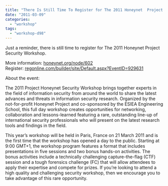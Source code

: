 ```yaml
---
title: "There Is Still Time To Register for The 2011 Honeynet  Project Security Workshop (Paris, March 21)"
date: "2011-03-09"
categories: 
  - "workshop"
tags: 
  - "workshop-d98"
---
```


Just a reminder, there is still time to register for The 2011 Honeynet Project Security Workshop.  
  
More information: [honeynet.org/node/602](https://www.honeynet.org/node/602)  
Register: [regonline.com/builder/site/Default.aspx?EventID=929631](http://www.regonline.com/builder/site/Default.aspx?EventID=929631)  
  
About the event:  
  
The 2011 Project Honeynet Security Workshop brings together experts in the field of information security from around the world to share the latest advances and threats in information security research. Organized by the not-for-profit Honeynet Project and co-sponsored by the ESIEA Engineering School, this full day workshop creates opportunities for networking, collaboration and lessons-learned featuring a rare, outstanding line-up of international security professionals who will present on the latest research tools and findings in the field.  
  
This year’s workshop will be held in Paris, France on 21 March 2011 and is the first time that the workshop has opened a day to the public. Starting at 9:00 GMT+1, the workshop program features a format that includes presentations in five sessions and two bonus hands-on activities. The bonus activities include a technically challenging capture-the-flag (CTF) session and a tough forensics challenge (FC) that will allow attendees to apply their expertise and compete for prizes. If you’re looking to attend a high quality and challenging security workshop, then we encourage you to take advantage of this rare opportunity.
